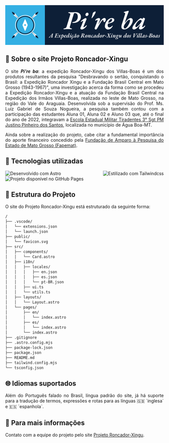 <div style="text-align: center;">
<img src="./src/assets/images/screenshot.png" alt="Projeto Roncador-Xingu" title="Projeto Roncador-Xingu" title="Projeto Roncador-Xingu" /></div>

## 📑 Sobre o site Projeto Roncador-Xingu

<p align="justify">
O site <strong><em>Pi're ba</em></strong>: a expedição Roncador-Xingu dos Villas-Boas é um dos produtos resultantes da pesquisa "Desbravando o sertão, conquistando o Brasil: a Expedição Roncador Xingu e a Fundação Brasil Central em Mato Grosso (1943-1967)", uma investigação acerca da forma como se procedeu a Expedição Roncador-Xingu e a atuação da Fundação Brasil Central na Expedição dos Irmãos Villas-Boas, realizada no leste de Mato Grosso, na região do Vale do Araguaia. Desenvolvida sob a supervisão do Prof. Ms. Luiz Gabriel de Souza Nogueira, a pesquisa também contou com a participação das estudantes Aluna 01, Aluna 02 e Aluno 03 que, até o final do ano de 2022, integravam a <a href="https://www.instagram.com/escolatiradentesab/" title="Escola Estadual Militar Tiradentes 3° Sgt PM Justino Pinheiro dos Santos" target="_blank" rel="noreferrer noopener">Escola Estadual Militar Tiradentes 3° Sgt PM Justino Pinheiro dos Santos</a>, localizada no município de Água Boa-MT.</p>

<p align="justify">
Ainda sobre a realização do projeto, cabe citar a fundamental importância do aporte financeiro concedido pela <a href="https://www.fapemat.mt.gov.br/" title="Fundação de Amparo à Pesquisa do Estado de Mato Grosso - Fapemat" target="_blank" rel="noreferrer noopener"> Fundação de Amparo à Pesquisa do Estado de Mato Grosso (Fapemat)</a>.</p>

## 🚀 Tecnologias utilizadas

<div align="justify">
<img style="display:inline-block" src="https://img.shields.io/badge/astro-%232C2052.svg?style=for-the-badge&logo=astro&logoColor=white" title="Desenvolvido com Astro" alt="Desenvolvido com Astro"/>
<img style="display:inline-block" src="https://img.shields.io/badge/tailwindcss-0b1120?style=for-the-badge&logo=TailwindCss&logoColor=06B6D4" title="Estilizado com Tailwindcss" alt="Estilizado com Tailwindcss"/>
<img style="display:inline-block" src="https://img.shields.io/badge/github%20pages-222222?style=for-the-badge&logo=github&logoColor=white" title="Projeto disponível no GitHub Pages" alt="Projeto disponível no GitHub Pages"/>
</div>

## 📂 Estrutura do Projeto

O site do Projeto Roncador-Xingu está estruturado da seguinte forma:

```text
/
├── .vscode/
│   └── extensions.json
│   └── launch.json
├── public/
│   └── favicon.svg
├── src/
│   ├── components/
│   │   └── Card.astro
│   ├── i18n/
│   │   ├── locales/
│   │   │   ├── en.json
│   │   │   ├── es.json
│   │   │   └── pt-BR.json
│   │   ├── ui.ts
│   │   └── utils.ts
│   ├── layouts/
│   │   └── Layout.astro
│   └── pages/
│       ├── en/
│       │   └── index.astro
│       ├── es/
│       │   └── index.astro
│       └── index.astro
├── .gitignore
├── .astro.config.mjs
├── package-lock.json
├── package.json
├── README.md
├── tailwind.config.mjs
└── tsconfig.json
```

## 🌐 Idiomas suportados

<p align="justify">Além do Português falado no Brasil, língua padrão do site, já há suporte para a tradução de termos, expressões e rotas para as línguas 🇬🇧 `inglesa` e 🇪🇸 `espanhola`.</p>

## 👀 Para mais informações

Contato com a equipe do projeto pelo site [Projeto Roncador-Xingu](https://projetoroncadorxingu.vercel.dev).
